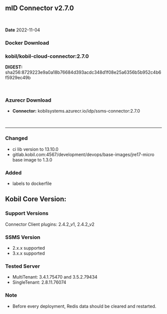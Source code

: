 ## mID Connector v2.7.0

<br/>

**Date** 2022-11-04

### **Docker Download**

### kobil/kobil-cloud-connector:2.7.0
**DIGEST:** sha256:8729223e9a0a18b76684d393acdc348d1f08e25a6356b5b952c4b6f5929ec49b

<br/>

### **Azurecr Download**
- **Connector:** kobilsystems.azurecr.io/idp/ssms-connector:2.7.0  
<br/>

------------------------------------
 
### Changed 
* ci lib version to 13.10.0
* gitlab.kobil.com:4567/development/devops/base-images/jre17-micro base image to 1.3.0

### Added 
* labels to dockerfile


## Kobil Core Version: 

### Support Versions
Connector Client plugins: 2.4.2_v1, 2.4.2_v2 
 
### SSMS Version 
* 2.x.x supported 
* 3.x.x supported 

### Tested Server 
* MultiTenant: 3.4.1.75470 and 3.5.2.79434 
* SingleTenant: 2.8.11.76074 

### Note
* Before every deployment, Redis data should be cleared and restarted. 
